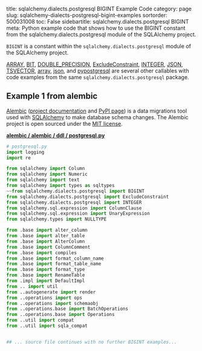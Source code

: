 title: sqlalchemy.dialects.postgresql BIGINT Example Code
category: page
slug: sqlalchemy-dialects-postgresql-bigint-examples
sortorder: 500031008
toc: False
sidebartitle: sqlalchemy.dialects.postgresql BIGINT
meta: Python example code that shows how to use the BIGINT constant from the sqlalchemy.dialects.postgresql module of the SQLAlchemy project.


`BIGINT` is a constant within the `sqlalchemy.dialects.postgresql` module of the SQLAlchemy project.

<a href="/sqlalchemy-dialects-postgresql-array-examples.html">ARRAY</a>,
<a href="/sqlalchemy-dialects-postgresql-bit-examples.html">BIT</a>,
<a href="/sqlalchemy-dialects-postgresql-double-precision-examples.html">DOUBLE_PRECISION</a>,
<a href="/sqlalchemy-dialects-postgresql-excludeconstraint-examples.html">ExcludeConstraint</a>,
<a href="/sqlalchemy-dialects-postgresql-integer-examples.html">INTEGER</a>,
<a href="/sqlalchemy-dialects-postgresql-json-examples.html">JSON</a>,
<a href="/sqlalchemy-dialects-postgresql-tsvector-examples.html">TSVECTOR</a>,
<a href="/sqlalchemy-dialects-postgresql-array-examples.html">array</a>,
<a href="/sqlalchemy-dialects-postgresql-json-examples.html">json</a>,
and <a href="/sqlalchemy-dialects-postgresql-pypostgresql-examples.html">pypostgresql</a>
are several other callables with code examples from the same `sqlalchemy.dialects.postgresql` package.

## Example 1 from alembic
[Alembic](https://github.com/sqlalchemy/alembic)
([project documentation](https://alembic.sqlalchemy.org/) and
[PyPI page](https://pypi.org/project/alembic/))
is a data migrations tool used with [SQLAlchemy](/sqlalchemy.html) to make
database schema changes. The Alembic project is open sourced under the
[MIT license](https://github.com/sqlalchemy/alembic/blob/master/LICENSE).

[**alembic / alembic / ddl / postgresql.py**](https://github.com/sqlalchemy/alembic/blob/master/alembic/ddl/postgresql.py)

```python
# postgresql.py
import logging
import re

from sqlalchemy import Column
from sqlalchemy import Numeric
from sqlalchemy import text
from sqlalchemy import types as sqltypes
~~from sqlalchemy.dialects.postgresql import BIGINT
from sqlalchemy.dialects.postgresql import ExcludeConstraint
from sqlalchemy.dialects.postgresql import INTEGER
from sqlalchemy.sql.expression import ColumnClause
from sqlalchemy.sql.expression import UnaryExpression
from sqlalchemy.types import NULLTYPE

from .base import alter_column
from .base import alter_table
from .base import AlterColumn
from .base import ColumnComment
from .base import compiles
from .base import format_column_name
from .base import format_table_name
from .base import format_type
from .base import RenameTable
from .impl import DefaultImpl
from .. import util
from ..autogenerate import render
from ..operations import ops
from ..operations import schemaobj
from ..operations.base import BatchOperations
from ..operations.base import Operations
from ..util import compat
from ..util import sqla_compat


## ... source file continues with no further BIGINT examples...

```

